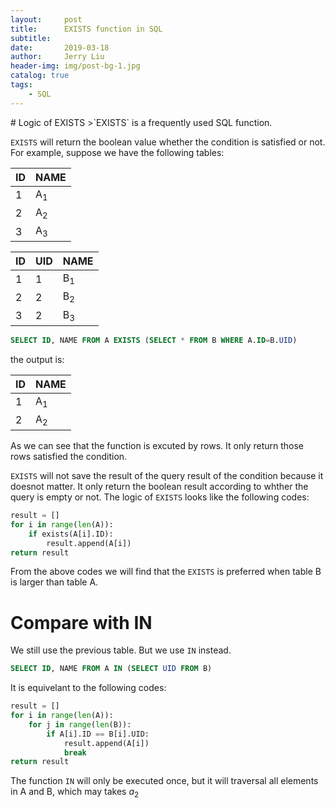 ```yaml
---
layout:     post
title:      EXISTS function in SQL
subtitle:   
date:       2019-03-18
author:     Jerry Liu
header-img: img/post-bg-1.jpg
catalog: true
tags:
    - SQL
---
```

<link rel="stylesheet" href="/assets/css/syntax.css">
# Logic of EXISTS
>`EXISTS` is a frequently used SQL function.

`EXISTS` will return the boolean value whether the condition is satisfied or not.
For example, suppose we have the following tables:

|ID|NAME|
|----|----|
|1|A<sub>1</sub>|
|2|A<sub>2</sub>|
|3|A<sub>3</sub>|


|ID|UID|NAME|
|--|---|----|
|1|1|B<sub>1</sub>|
|2|2|B<sub>2</sub>|
|3|2|B<sub>3</sub>|

```sql
SELECT ID, NAME FROM A EXISTS (SELECT * FROM B WHERE A.ID=B.UID)
```

the output is:

|ID|NAME|
|--|----|
|1|A<sub>1|
|2|A<sub>2|

As we can see that the function is excuted by rows. It only return those rows satisfied the condition.

`EXISTS` will not save the result of the query result of the condition because it doesnot matter. It only return the boolean result according to whther the query is empty or not. The logic of `EXISTS` looks like the following codes:
```python
result = []
for i in range(len(A)):
    if exists(A[i].ID):
        result.append(A[i])
return result
```

From the above codes we will find that the `EXISTS` is preferred when table B is larger than table A. 

# Compare with IN

We still use the previous table. But we use `IN` instead.

```SQL
SELECT ID, NAME FROM A IN (SELECT UID FROM B)
```

It is equivelant to the following codes:
```python
result = []
for i in range(len(A)):
    for j in range(len(B)):
        if A[i].ID == B[i].UID:
            result.append(A[i])
            break
return result
```

The function `IN` will only be executed once, but it will traversal all elements in A and B, which may takes $a_2$